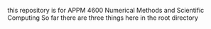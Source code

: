 this repository is for APPM 4600 Numerical Methods and Scientific Computing
So far there are three things here in the root directory 
